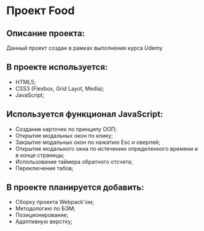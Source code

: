 # Проект Food

## Описание проекта:
Данный проект создан в рамках выполнения курса Udemy

## В проекте используется:
* HTML5;
* CSS3 (Flexbox, Grid Layot, Media);
* JavaScript;

## Используется функционал JavaScript:
* Создание карточек по принципу ООП;
* Открытие модальных окон по клику;
* Закрытие модальных окон по нажатию Esc и оверлей;
* Открытие модального окна по истечению определенного времени и в конце страницы;
* Использование таймера обратного отсчета;
* Переключение табов;

## В проекте планируется добавить: 
* Сборку проекта Webpack'ом;
* Методологию по БЭМ;
* Позиционирование;
* Адаптивную верстку;
